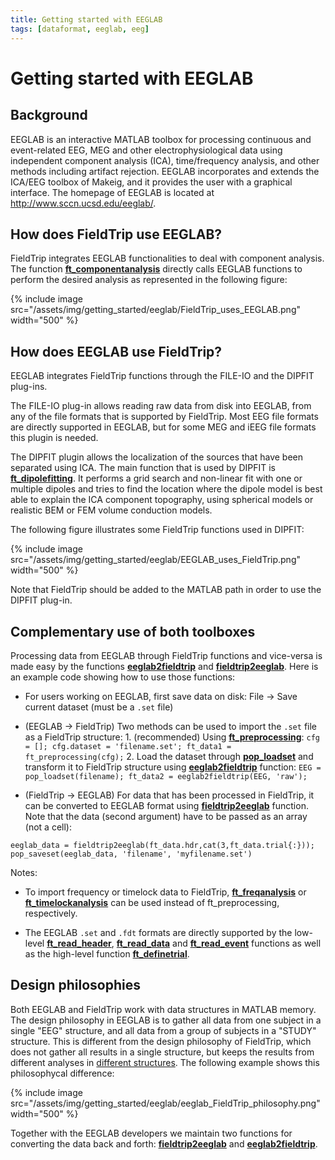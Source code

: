 ```yaml
---
title: Getting started with EEGLAB
tags: [dataformat, eeglab, eeg]
---
```


# Getting started with EEGLAB

## Background

EEGLAB is an interactive MATLAB toolbox for processing continuous and event-related EEG, MEG and other electrophysiological data using independent component analysis (ICA), time/frequency analysis, and other methods including artifact rejection. EEGLAB incorporates and extends the ICA/EEG toolbox of Makeig, and it provides the user with a graphical interface. The homepage of EEGLAB is located at <http://www.sccn.ucsd.edu/eeglab/>.

## How does FieldTrip use EEGLAB?

FieldTrip integrates EEGLAB functionalities to deal with component analysis. The function **[ft_componentanalysis](/reference/ft_componentanalysis)** directly calls EEGLAB functions to perform the desired analysis as represented in the following figure:

{% include image src="/assets/img/getting_started/eeglab/FieldTrip_uses_EEGLAB.png" width="500" %}

## How does EEGLAB use FieldTrip?

EEGLAB integrates FieldTrip functions through the FILE-IO and the DIPFIT plug-ins.

The FILE-IO plug-in allows reading raw data from disk into EEGLAB, from any of the file formats that is supported by FieldTrip. Most EEG file formats are directly supported in EEGLAB, but for some MEG and iEEG file formats this plugin is needed.

The DIPFIT plugin allows the localization of the sources that have been separated using ICA. The main function that is used by DIPFIT is **[ft_dipolefitting](/reference/ft_dipolefitting)**. It performs a grid search and non-linear fit with one or multiple dipoles and tries to find the location where the dipole model is best able to explain the ICA component topography, using spherical models or realistic BEM or FEM volume conduction models.

The following figure illustrates some FieldTrip functions used in DIPFIT:

{% include image src="/assets/img/getting_started/eeglab/EEGLAB_uses_FieldTrip.png" width="500" %}

Note that FieldTrip should be added to the MATLAB path in order to use the DIPFIT plug-in.

## Complementary use of both toolboxes

Processing data from EEGLAB through FieldTrip functions and vice-versa is made easy by the functions **[eeglab2fieldtrip](/reference/external/eeglab/eeglab2fieldtrip)** and **[fieldtrip2eeglab](/reference/external/eeglab/eeglab2fieldtrip)**.
Here is an example code showing how to use those functions:

- For users working on EEGLAB, first save data on disk: File → Save current dataset (must be a `.set` file)

- (EEGLAB -> FieldTrip) Two methods can be used to import the `.set` file as a FieldTrip structure: 1. (recommended) Using **[ft_preprocessing](/reference/ft_preprocessing)**:
  `cfg = []; cfg.dataset = 'filename.set'; ft_data1 = ft_preprocessing(cfg);` 2. Load the dataset through **[pop_loadset](https://sccn.ucsd.edu/~arno/eeglab/auto/pop_loadset.html)** and transform it to FieldTrip structure using **[eeglab2fieldtrip](/reference/external/eeglab/eeglab2fieldtrip)** function:
  `EEG = pop_loadset(filename); ft_data2 = eeglab2fieldtrip(EEG, 'raw');`

- (FieldTrip -> EEGLAB) For data that has been processed in FieldTrip, it can be converted to EEGLAB format using **[fieldtrip2eeglab](/reference/external/eeglab/eeglab2fieldtrip)** function. Note that the data (second argument) have to be passed as an array (not a cell):

```
eeglab_data = fieldtrip2eeglab(ft_data.hdr,cat(3,ft_data.trial{:}));
pop_saveset(eeglab_data, 'filename', 'myfilename.set')
```

Notes:

- To import frequency or timelock data to FieldTrip, **[ft_freqanalysis](/reference/ft_freqanalysis)** or **[ft_timelockanalysis](/reference/ft_timelockanalysis)** can be used instead of ft_preprocessing, respectively.

- The EEGLAB `.set` and `.fdt` formats are directly supported by the low-level **[ft_read_header](/reference/fileio/ft_read_header)**, **[ft_read_data](/reference/fileio/ft_read_data)** and **[ft_read_event](/reference/fileio/ft_read_event)** functions as well as the high-level function **[ft_definetrial](/reference/ft_definetrial)**.

## Design philosophies

Both EEGLAB and FieldTrip work with data structures in MATLAB memory. The design philosophy in EEGLAB is to gather all data from one subject in a single "EEG" structure, and all data from a group of subjects in a "STUDY" structure. This is different from the design philosophy of FieldTrip, which does not gather all results in a single structure, but keeps the results from different analyses in [different structures](/faq/how_are_the_various_data_structures_defined). The following example shows this philosophycal difference:

{% include image src="/assets/img/getting_started/eeglab/eeglab_FieldTrip_philosophy.png" width="500" %}

Together with the EEGLAB developers we maintain two functions for converting the data back and forth: **[fieldtrip2eeglab](/reference/external/eeglab/eeglab2fieldtrip)** and **[eeglab2fieldtrip](/reference/external/eeglab/eeglab2fieldtrip)**.
